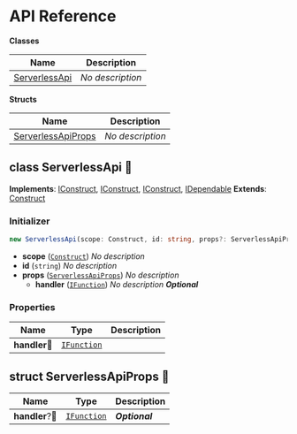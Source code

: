 # API Reference

**Classes**

Name|Description
----|-----------
[ServerlessApi](#cdk-serverless-api-serverlessapi)|*No description*


**Structs**

Name|Description
----|-----------
[ServerlessApiProps](#cdk-serverless-api-serverlessapiprops)|*No description*



## class ServerlessApi 🔹 <a id="cdk-serverless-api-serverlessapi"></a>



__Implements__: [IConstruct](#constructs-iconstruct), [IConstruct](#aws-cdk-core-iconstruct), [IConstruct](#constructs-iconstruct), [IDependable](#aws-cdk-core-idependable)
__Extends__: [Construct](#aws-cdk-core-construct)

### Initializer




```ts
new ServerlessApi(scope: Construct, id: string, props?: ServerlessApiProps)
```

* **scope** (<code>[Construct](#aws-cdk-core-construct)</code>)  *No description*
* **id** (<code>string</code>)  *No description*
* **props** (<code>[ServerlessApiProps](#cdk-serverless-api-serverlessapiprops)</code>)  *No description*
  * **handler** (<code>[IFunction](#aws-cdk-aws-lambda-ifunction)</code>)  *No description* __*Optional*__



### Properties


Name | Type | Description 
-----|------|-------------
**handler**🔹 | <code>[IFunction](#aws-cdk-aws-lambda-ifunction)</code> | <span></span>



## struct ServerlessApiProps 🔹 <a id="cdk-serverless-api-serverlessapiprops"></a>






Name | Type | Description 
-----|------|-------------
**handler**?🔹 | <code>[IFunction](#aws-cdk-aws-lambda-ifunction)</code> | __*Optional*__



